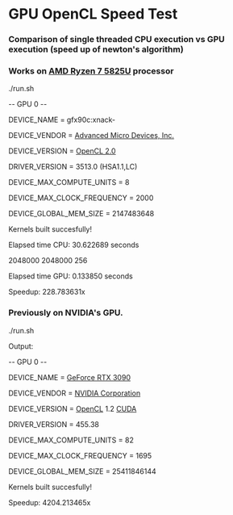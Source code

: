 # GPU OpenCL Speed Test

### Comparison of single threaded CPU execution vs GPU execution (speed up of newton's algorithm)

### Works on [AMD Ryzen 7 5825U](https://www.amd.com/en/products/apu/amd-ryzen-7-5825u) processor

./run.sh

  -- GPU 0 --
  
  DEVICE_NAME = gfx90c:xnack-
  
  DEVICE_VENDOR = [Advanced Micro Devices, Inc.](https://www.amd.com/)
  
  DEVICE_VERSION = [OpenCL 2.0](https://registry.khronos.org/OpenCL/specs/opencl-2.0.pdf)
  
  DRIVER_VERSION = 3513.0 (HSA1.1,LC)
  
  DEVICE_MAX_COMPUTE_UNITS = 8
  
  DEVICE_MAX_CLOCK_FREQUENCY = 2000
  
  DEVICE_GLOBAL_MEM_SIZE = 2147483648
  
Kernels built succesfully!

Elapsed time CPU: 30.622689 seconds

2048000 2048000 256

Elapsed time GPU: 0.133850 seconds

Speedup: 228.783631x


### Previously on NVIDIA's GPU.

./run.sh

Output:

  -- GPU 0 --
  
  DEVICE_NAME = [GeForce RTX 3090](https://www.nvidia.com/en-us/geforce/graphics-cards/30-series/rtx-3090/)
  
  DEVICE_VENDOR = [NVIDIA Corporation](https://www.nvidia.com/)
  
  DEVICE_VERSION = [OpenCL](https://www.khronos.org/registry/OpenCL/) 1.2 [CUDA](https://developer.nvidia.com/cuda-zone)
  
  DRIVER_VERSION = 455.38
  
  DEVICE_MAX_COMPUTE_UNITS = 82
  
  DEVICE_MAX_CLOCK_FREQUENCY = 1695
  
  DEVICE_GLOBAL_MEM_SIZE = 25411846144
  
Kernels built succesfully!

Speedup: 4204.213465x
